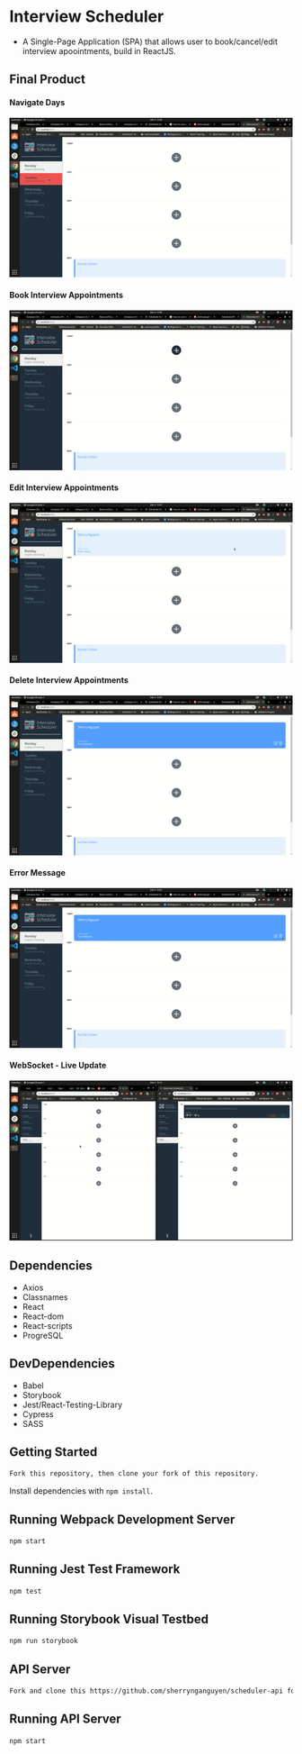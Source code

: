# Interview Scheduler

- A Single-Page Application (SPA) that allows user to book/cancel/edit interview apoointments, build in ReactJS.

## Final Product

#### Navigate Days
![alt tag](/docs/day.gif)
#### Book Interview Appointments
![alt tag](/docs/book.gif)
#### Edit Interview Appointments
![alt tag](/docs/edit.gif)
#### Delete Interview Appointments
![alt tag](/docs/del.gif)
#### Error Message
![alt tag](/docs/error.gif)
#### WebSocket - Live Update
![alt tag](/docs/websocket.gif)



## Dependencies

- Axios
- Classnames
- React
- React-dom
- React-scripts
- ProgreSQL

## DevDependencies

- Babel
- Storybook
- Jest/React-Testing-Library
- Cypress
- SASS

## Getting Started

```sh
Fork this repository, then clone your fork of this repository.
```
Install dependencies with `npm install`.

## Running Webpack Development Server

```sh
npm start
```

## Running Jest Test Framework

```sh
npm test
```

## Running Storybook Visual Testbed

```sh
npm run storybook
```

## API Server

```sh
Fork and clone this https://github.com/sherrynganguyen/scheduler-api for the server.
```

## Running API Server

```sh
npm start
```